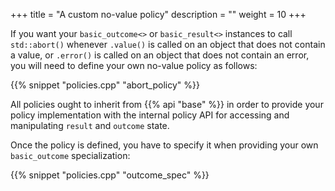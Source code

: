 +++
title = "A custom no-value policy"
description = ""
weight = 10
+++

If you want your `basic_outcome<>` or `basic_result<>` instances to call
`std::abort()` whenever `.value()` is called on an object that does not contain a value, or `.error()` is called on an object that does not contain an error, you will need to define your own no-value policy as follows:

{{% snippet "policies.cpp" "abort_policy" %}}

All policies ought to inherit from {{% api "base" %}} in order to provide your policy implementation with
the internal policy API for accessing and manipulating `result` and `outcome` state.

Once the policy is defined, you have to specify it when providing your own
`basic_outcome` specialization:

{{% snippet "policies.cpp" "outcome_spec" %}}
